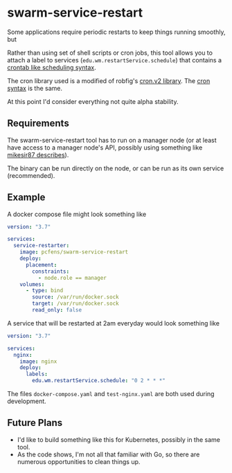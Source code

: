 swarm-service-restart
=====================

Some applications require periodic restarts to keep things running smoothly, but

Rather than using set of shell scripts or cron jobs, this tool allows you to attach
a label to services (`edu.wm.restartService.schedule`) that contains a [crontab
like scheduling syntax](https://en.wikipedia.org/wiki/Cron#Overview).

The cron library used is a modified of robfig's
[cron.v2 library](https://godoc.org/gopkg.in/robfig/cron.v2). The [cron
syntax](https://godoc.org/gopkg.in/robfig/cron.v2#hdr-CRON_Expression_Format)
is the same.

At this point I'd consider everything not quite alpha stability.

## Requirements

The swarm-service-restart tool has to run on a manager node (or at least have
access to a manager node's API, possibly using something like [mikesir87
describes](https://blog.mikesir87.io/2018/07/letting-traefik-run-on-worker-nodes/)).

The binary can be run directly on the node, or can be run as its own
service (recommended).

## Example

A docker compose file might look something like
```yaml
version: "3.7"

services:
  service-restarter:
    image: pcfens/swarm-service-restart
    deploy:
      placement:
        constraints:
          - node.role == manager
    volumes:
      - type: bind
        source: /var/run/docker.sock
        target: /var/run/docker.sock
        read_only: false
```

A service that will be restarted at 2am everyday would look something like
```yaml
version: "3.7"

services:
  nginx:
    image: nginx
    deploy:
      labels:
        edu.wm.restartService.schedule: "0 2 * * *"
```

The files `docker-compose.yaml` and `test-nginx.yaml` are both used during
development.

## Future Plans

* I'd like to build something like this for Kubernetes, possibly in the same
tool.
* As the code shows, I'm not all that familiar with Go, so there are numerous
opportunities to clean things up.
